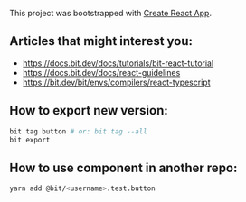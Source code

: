This project was bootstrapped with [Create React App](https://github.com/facebook/create-react-app).

## Articles that might interest you:

* https://docs.bit.dev/docs/tutorials/bit-react-tutorial
* https://docs.bit.dev/docs/react-guidelines
* https://bit.dev/bit/envs/compilers/react-typescript

## How to export new version:

```sh
bit tag button # or: bit tag --all
bit export
```

## How to use component in another repo:

```sh
yarn add @bit/<username>.test.button
```
